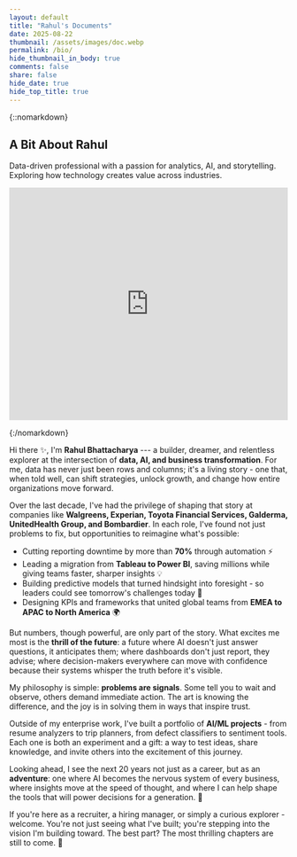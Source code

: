 ```yaml
---
layout: default
title: "Rahul's Documents"
date: 2025-08-22
thumbnail: /assets/images/doc.webp
permalink: /bio/
hide_thumbnail_in_body: true
comments: false
share: false
hide_date: true
hide_top_title: true
---
```


{::nomarkdown}
<!-- ===== HERO ===== -->
<section class="impactful-hero">
  <div class="impactful-hero__inner">
    <h1>A Bit About Rahul</h1>
    <p>Data-driven professional with a passion for analytics, AI, and storytelling. Exploring how technology creates value across industries.</p>
  </div>
</section>

<style>
  details { border: 1px solid #e5e7eb; border-radius: 8px; padding: .75rem 1rem; margin: .75rem 0; background:#fff; }
  details[open] { box-shadow: 0 2px 10px rgba(0,0,0,.05); }
  summary { cursor: pointer; font-weight: 600; outline: none; }
  summary::-webkit-details-marker { display: none; }
  summary::after { content:"▾"; float:right; transition: transform .2s ease; }
  details[open] summary::after { transform: rotate(180deg); }
  details > div { margin-top: .75rem; }

  /* Locker form – left aligned, premium look, B/W button */
  #login-form { margin-top: 1.25rem; max-width: 520px; }
  #login-form p { margin: 0 0 .5rem 0; }
  #passwordInput {
    width: 100%;
    padding: .75rem 1rem;
    border: 1px solid #d1d5db;
    border-radius: .5rem;
    font-size: 1rem;
    outline: none;
    transition: box-shadow .2s, border-color .2s;
  }
  #passwordInput:focus {
    border-color: #717172;
    box-shadow: 0 0 0 3px rgba(0,0,0,.08);
  }
  #login-form button {
    margin-top: .75rem;
    padding: .6rem 1.1rem;
    font-weight: 600;
    border-radius: .5rem;
    border: 1px solid #A8A8A8;
    background: #717172;
    color: #fff;
    cursor: pointer;
    transition: filter .15s ease, background .15s ease, color .15s ease;
  }
  #login-form button:hover { filter: brightness(0.9); }
  #login-form button:active { filter: brightness(0.8); }
  #error-msg { margin-top: .5rem; color: #dc2626; }
</style>



<script>
  const PASSWORD = "713";

  function checkPassword() {
    const input = document.getElementById("passwordInput").value.trim();
    if (input === PASSWORD) {
      document.getElementById("locker-container").style.display = "block";
      document.getElementById("login-form").style.display = "none";
    } else {
      document.getElementById("error-msg").textContent = "Incorrect password!";
    }
  }
</script>


  <div class="emf-frame">
    <iframe
      src="https://www.emailmeform.com/builder/form/51b1w1dDfW07xN1a6"
      title="Contact Form"
      loading="lazy"
      frameborder="0"
      scrolling="no"
      width="100%"
      height="420">
    </iframe>
  </div>

{:/nomarkdown}

Hi there ✨, I'm **Rahul Bhattacharya** --- a builder, dreamer, and relentless explorer at the intersection of **data, AI, and business transformation**. For me, data has never just been rows and columns; it's a living story - one that, when told well, can shift strategies, unlock growth, and change how entire organizations move forward.

Over the last decade, I've had the privilege of shaping that story at companies like **Walgreens, Experian, Toyota Financial Services, Galderma, UnitedHealth Group, and Bombardier**. In each role, I've found not just problems to fix, but opportunities to reimagine what's possible:
- Cutting reporting downtime by more than **70%** through automation ⚡
- Leading a migration from **Tableau to Power BI**, saving millions while giving teams faster, sharper insights 💡
- Building predictive models that turned hindsight into foresight - so leaders could see tomorrow's challenges today 🔮
- Designing KPIs and frameworks that united global teams from **EMEA to APAC to North America** 🌍

But numbers, though powerful, are only part of the story. What excites me most is the **thrill of the future**: a future where AI doesn't just answer questions, it anticipates them; where dashboards don't just report, they advise; where decision-makers everywhere can move with confidence because their systems whisper the truth before it's visible.

My philosophy is simple: **problems are signals**. Some tell you to wait and observe, others demand immediate action. The art is knowing the difference, and the joy is in solving them in ways that inspire trust.

Outside of my enterprise work, I've built a portfolio of **AI/ML projects** - from resume analyzers to trip planners, from defect classifiers to sentiment tools. Each one is both an experiment and a gift: a way to test ideas, share knowledge, and invite others into the excitement of this journey.

Looking ahead, I see the next 20 years not just as a career, but as an **adventure**: one where AI becomes the nervous system of every business, where insights move at the speed of thought, and where I can help shape the tools that will power decisions for a generation. 🚀

If you're here as a recruiter, a hiring manager, or simply a curious explorer - welcome. You're not just seeing what I've built; you're stepping into the vision I'm building toward. The best part? The most thrilling chapters are still to come. 🌌

